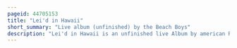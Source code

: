```yaml
---
pageid: 44705153
title: "Lei'd in Hawaii"
short_summary: "Live album (unfinished) by the Beach Boys"
description: "Lei'd in Hawaii is an unfinished live Album by american Rock band the Beach boys produced shortly after the Completion of their 1967 Studio Album Smiley Smile. It was initially planned to include the Band's first live Concert Performances since their may 1967 europe Tour."
---
```

